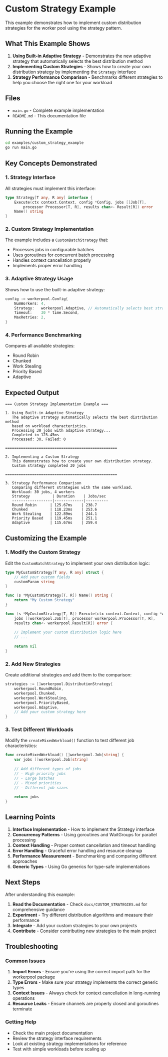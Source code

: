 # Custom Strategy Example

This example demonstrates how to implement custom distribution strategies for the worker pool using the strategy pattern.

## What This Example Shows

1. **Using Built-in Adaptive Strategy** - Demonstrates the new adaptive strategy that automatically selects the best distribution method
2. **Implementing Custom Strategies** - Shows how to create your own distribution strategy by implementing the `Strategy` interface
3. **Strategy Performance Comparison** - Benchmarks different strategies to help you choose the right one for your workload

## Files

- `main.go` - Complete example implementation
- `README.md` - This documentation file

## Running the Example

```bash
cd examples/custom_strategy_example
go run main.go
```

## Key Concepts Demonstrated

### 1. Strategy Interface

All strategies must implement this interface:

```go
type Strategy[T any, R any] interface {
    Execute(ctx context.Context, config *Config, jobs []Job[T],
        processor Processor[T, R], results chan<- Result[R]) error
    Name() string
}
```

### 2. Custom Strategy Implementation

The example includes a `CustomBatchStrategy` that:

- Processes jobs in configurable batches
- Uses goroutines for concurrent batch processing
- Handles context cancellation properly
- Implements proper error handling

### 3. Adaptive Strategy Usage

Shows how to use the built-in adaptive strategy:

```go
config := workerpool.Config{
    NumWorkers: 4,
    Strategy:   workerpool.Adaptive, // Automatically selects best strategy
    Timeout:    30 * time.Second,
    MaxRetries: 2,
}
```

### 4. Performance Benchmarking

Compares all available strategies:

- Round Robin
- Chunked
- Work Stealing
- Priority Based
- Adaptive

## Expected Output

```
=== Custom Strategy Implementation Example ===

1. Using Built-in Adaptive Strategy
   The adaptive strategy automatically selects the best distribution method
   based on workload characteristics.
   Processing 30 jobs with adaptive strategy...
   Completed in 123.45ms
   Processed: 30, Failed: 0

==================================================

2. Implementing a Custom Strategy
   This demonstrates how to create your own distribution strategy.
   Custom strategy completed 30 jobs

==================================================

3. Strategy Performance Comparison
   Comparing different strategies with the same workload.
   Workload: 30 jobs, 4 workers
   Strategy          | Duration    | Jobs/sec
   ------------------|-------------|----------
   Round Robin      | 125.67ms    | 238.7
   Chunked          | 118.23ms    | 253.6
   Work Stealing    | 122.89ms    | 244.1
   Priority Based   | 119.45ms    | 251.1
   Adaptive         | 115.67ms    | 259.4
```

## Customizing the Example

### 1. Modify the Custom Strategy

Edit the `CustomBatchStrategy` to implement your own distribution logic:

```go
type MyCustomStrategy[T any, R any] struct {
    // Add your custom fields
    customParam string
}

func (s *MyCustomStrategy[T, R]) Name() string {
    return "My Custom Strategy"
}

func (s *MyCustomStrategy[T, R]) Execute(ctx context.Context, config *workerpool.Config, 
    jobs []workerpool.Job[T], processor workerpool.Processor[T, R], 
    results chan<- workerpool.Result[R]) error {
    
    // Implement your custom distribution logic here
    // ...
    
    return nil
}
```

### 2. Add New Strategies

Create additional strategies and add them to the comparison:

```go
strategies := []workerpool.DistributionStrategy{
    workerpool.RoundRobin,
    workerpool.Chunked,
    workerpool.WorkStealing,
    workerpool.PriorityBased,
    workerpool.Adaptive,
    // Add your custom strategy here
}
```

### 3. Test Different Workloads

Modify the `createMixedWorkload()` function to test different job characteristics:

```go
func createMixedWorkload() []workerpool.Job[string] {
    var jobs []workerpool.Job[string]
    
    // Add different types of jobs
    // - High priority jobs
    // - Large batches
    // - Mixed priorities
    // - Different job sizes
    
    return jobs
}
```

## Learning Points

1. **Interface Implementation** - How to implement the Strategy interface
2. **Concurrency Patterns** - Using goroutines and WaitGroups for parallel processing
3. **Context Handling** - Proper context cancellation and timeout handling
4. **Error Handling** - Graceful error handling and resource cleanup
5. **Performance Measurement** - Benchmarking and comparing different approaches
6. **Generic Types** - Using Go generics for type-safe implementations

## Next Steps

After understanding this example:

1. **Read the Documentation** - Check `docs/CUSTOM_STRATEGIES.md` for comprehensive guidance
2. **Experiment** - Try different distribution algorithms and measure their performance
3. **Integrate** - Add your custom strategies to your own projects
4. **Contribute** - Consider contributing new strategies to the main project

## Troubleshooting

### Common Issues

1. **Import Errors** - Ensure you're using the correct import path for the workerpool package
2. **Type Errors** - Make sure your strategy implements the correct generic types
3. **Context Issues** - Always check for context cancellation in long-running operations
4. **Resource Leaks** - Ensure channels are properly closed and goroutines terminate

### Getting Help

- Check the main project documentation
- Review the strategy interface requirements
- Look at existing strategy implementations for reference
- Test with simple workloads before scaling up
